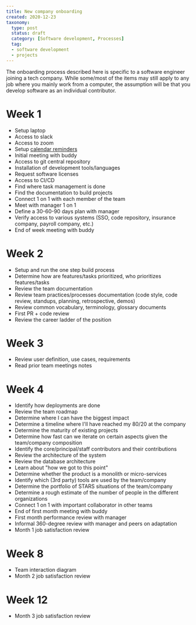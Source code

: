 ```yaml
---
title: New company onboarding
created: 2020-12-23
taxonomy:
  type: post
  status: draft
  category: [Software development, Processes]
  tag:
  - software development
  - projects
---
```


The onboarding process described here is specific to a software engineer joining a tech company. While some/most of the items may still apply to any job where you mainly work from a computer, the assumption will be that you develop software as an individual contributor.

# Week 1
* Setup laptop
* Access to slack
* Access to zoom
* Setup [calendar reminders](../../work-calendar-reminders/article.md)
* Initial meeting with buddy
* Access to git central repository
* Installation of development tools/languages
* Request software licenses
* Access to CI/CD
* Find where task management is done
* Find the documentation to build projects
* Connect 1 on 1 with each member of the team
* Meet with manager 1 on 1
* Define a 30-60-90 days plan with manager
* Verify access to various systems (SSO, code repository, insurance company, payroll company, etc.)
* End of week meeting with buddy

# Week 2
* Setup and run the one step build process
* Determine how are features/tasks prioritized, who prioritizes features/tasks
* Review the team documentation
* Review team practices/processes documentation (code style, code review, standups, planning, retrospective, demos)
* Review common vocabulary, terminology, glossary documents
* First PR + code review
* Review the career ladder of the position

# Week 3
* Review user definition, use cases, requirements
* Read prior team meetings notes

# Week 4
* Identify how deployments are done
* Review the team roadmap
* Determine where I can have the biggest impact
* Determine a timeline where I'll have reached my 80/20 at the company
* Determine the maturity of existing projects
* Determine how fast can we iterate on certain aspects given the team/company composition
* Identify the core/principal/staff contributors and their contributions
* Review the architecture of the system
* Review the database architecture
* Learn about "how we got to this point"
* Determine whether the product is a monolith or micro-services
* Identify which (3rd party) tools are used by the team/company
* Determine the portfolio of STARS situations of the team/company
* Determine a rough estimate of the number of people in the different organizations
* Connect 1 on 1 with important collaborator in other teams
* End of first month meeting with buddy
* First month performance review with manager
* Informal 360-degree review with manager and peers on adaptation
* Month 1 job satisfaction review

# Week 8
* Team interaction diagram
* Month 2 job satisfaction review

# Week 12
* Month 3 job satisfaction review
